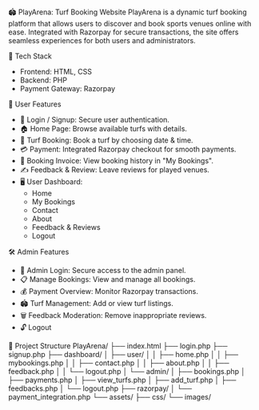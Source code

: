 🏟️ PlayArena: Turf Booking Website
PlayArena is a dynamic turf booking platform that allows users to discover and book sports venues online with ease. Integrated with Razorpay for secure transactions, the site offers seamless experiences for both users and administrators.

🧰 Tech Stack
* Frontend: HTML, CSS
* Backend: PHP
* Payment Gateway: Razorpay

👤 User Features
* 🔐 Login / Signup: Secure user authentication.
* 🏠 Home Page: Browse available turfs with details.
* 📅 Turf Booking: Book a turf by choosing date & time.
* 💳 Payment: Integrated Razorpay checkout for smooth payments.
* 🧾 Booking Invoice: View booking history in "My Bookings".
* ✍️ Feedback & Review: Leave reviews for played venues.
* 🖥️ User Dashboard:
  * Home
  * My Bookings
  * Contact
  * About
  * Feedback & Reviews
  * Logout

🛠️ Admin Features
* 🔐 Admin Login: Secure access to the admin panel.
* 📋 Manage Bookings: View and manage all bookings.
* 💰 Payment Overview: Monitor Razorpay transactions.
* 🏟️ Turf Management: Add or view turf listings.
* 🗑️ Feedback Moderation: Remove inappropriate reviews.
* 🔓 Logout

📁 Project Structure
PlayArena/
├── index.html
├── login.php
├── signup.php
├── dashboard/
│   ├── user/
│   │   ├── home.php
│   │   ├── mybookings.php
│   │   ├── contact.php
│   │   ├── about.php
│   │   ├── feedback.php
│   │   └── logout.php
│   └── admin/
│       ├── bookings.php
│       ├── payments.php
│       ├── view_turfs.php
│       ├── add_turf.php
│       ├── feedbacks.php
│       └── logout.php
├── razorpay/
│   └── payment_integration.php
└── assets/
    ├── css/
    └── images/


